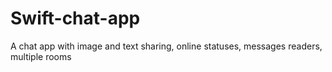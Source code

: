 # Swift-chat-app
A chat app with image and text sharing, online statuses, messages readers, multiple rooms
